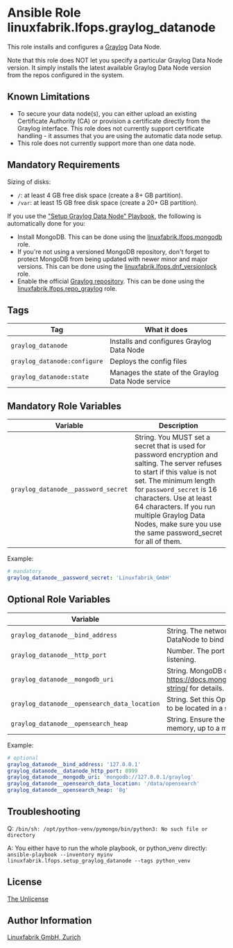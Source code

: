 # Ansible Role linuxfabrik.lfops.graylog_datanode

This role installs and configures a [Graylog](https://www.graylog.org) Data Node.

Note that this role does NOT let you specify a particular Graylog Data Node version. It simply installs the latest available Graylog Data Node version from the repos configured in the system.


## Known Limitations

* To secure your data node(s), you can either upload an existing Certificate Authority (CA) or provision a certificate directly from the Graylog interface. This role does not currently support certificate handling - it assumes that you are using the automatic data node setup.
* This role does not currently support more than one data node.


## Mandatory Requirements

Sizing of disks:

* `/`: at least 4 GB free disk space (create a 8+ GB partition).
* `/var`: at least 15 GB free disk space (create a 20+ GB partition).

If you use the ["Setup Graylog Data Node" Playbook](https://github.com/Linuxfabrik/lfops/blob/main/playbooks/setup_graylog_datanode.yml), the following is automatically done for you:

* Install MongoDB. This can be done using the [linuxfabrik.lfops.mongodb](https://github.com/Linuxfabrik/lfops/tree/main/roles/mongodb) role.
* If you're not using a versioned MongoDB repository, don't forget to protect MongoDB from being updated with newer minor and major versions. This can be done using the [linuxfabrik.lfops.dnf_versionlock](https://github.com/Linuxfabrik/lfops/tree/main/roles/dnf_versionlock) role.
* Enable the official [Graylog repository](https://go2docs.graylog.org/current/downloading_and_installing_graylog/red_hat_installation.htm). This can be done using the [linuxfabrik.lfops.repo_graylog](https://github.com/Linuxfabrik/lfops/tree/main/roles/repo_graylog) role.


## Tags

| Tag                           | What it does                                    |
| ---                           | ------------                                    |
| `graylog_datanode`            | Installs and configures Graylog Data Node          |
| `graylog_datanode:configure`  | Deploys the config files |
| `graylog_datanode:state`      | Manages the state of the Graylog Data Node service |


## Mandatory Role Variables

| Variable | Description |
| -------- | ----------- |
| `graylog_datanode__password_secret` | String. You MUST set a secret that is used for password encryption and salting. The server refuses to start if this value is not set. The minimum length for `password_secret` is 16 characters. Use at least 64 characters. If you run multiple Graylog Data Nodes, make sure you use the same password_secret for all of them. |

Example:
```yaml
# mandatory
graylog_datanode__password_secret: 'Linuxfabrik_GmbH'
```


## Optional Role Variables

| Variable | Description | Default Value |
| -------- | ----------- | ------------- |
| `graylog_datanode__bind_address` | String. The network interface used by the Graylog DataNode to bind all services. | `'127.0.0.1'` |
| `graylog_datanode__http_port`    | Number. The port where the DataNode REST api is listening. | `8999` |
| `graylog_datanode__mongodb_uri`  | String. MongoDB connection string. See https://docs.mongodb.com/manual/reference/connection-string/ for details. | `'mongodb://127.0.0.1/graylog'` |
| `graylog_datanode__opensearch_data_location` | String. Set this OpenSearch folder if you need OpenSearch to be located in a special place. | `/var/lib/graylog-datanode/opensearch/data` |
| `graylog_datanode__opensearch_heap` | String. Ensure the heap settings are set to half your system memory, up to a max of 31 GB. | `50% of system memory, e.g. 8g` |

Example:
```yaml
# optional
graylog_datanode__bind_address: '127.0.0.1'
graylog_datanode__datanode_http_port: 8999
graylog_datanode__mongodb_uri: 'mongodb://127.0.0.1/graylog'
graylog_datanode__opensearch_data_location: '/data/opensearch'
graylog_datanode__opensearch_heap: '8g'
```


## Troubleshooting

Q: `/bin/sh: /opt/python-venv/pymongo/bin/python3: No such file or directory`

A: You either have to run the whole playbook, or python_venv directly: `ansible-playbook --inventory myinv linuxfabrik.lfops.setup_graylog_datanode --tags python_venv`


## License

[The Unlicense](https://unlicense.org/)


## Author Information

[Linuxfabrik GmbH, Zurich](https://www.linuxfabrik.ch)
